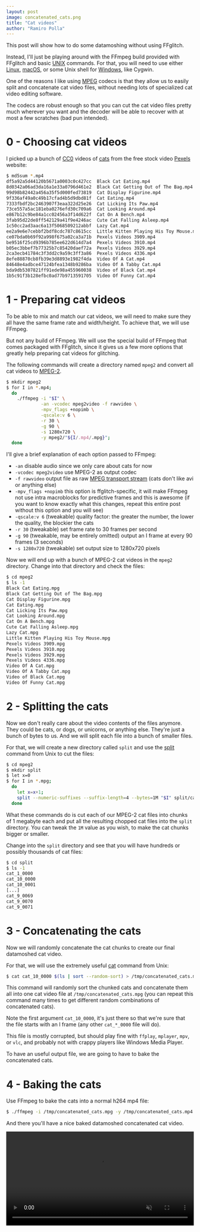 ```yaml
---
layout: post
image: concatenated_cats.png
title: "Cat videos"
author: "Ramiro Polla"
---
```


This post will show how to do some datamoshing without using FFglitch.

Instead, I'll just be playing around with the FFmpeg build provided
with FFglitch and basic [UNIX](https://en.wikipedia.org/wiki/Unix) commands.
For that, you will need to use either
[Linux](https://en.wikipedia.org/wiki/Linux),
[macOS](https://en.wikipedia.org/wiki/MacOS),
or some Unix shell for
[Windows](https://en.wikipedia.org/wiki/Shit), like Cygwin.

One of the reasons I like using
[MPEG](https://en.wikipedia.org/wiki/Moving_Picture_Experts_Group)
codecs is that they allow us to easily split and concatenate
cat video files, without needing lots of specialized cat video editing
software.

The codecs are robust enough so that you can cut the cat video files
pretty much wherever you want and the decoder will be able to recover
with at most a few scratches (bad pun intended).

0 - Choosing cat videos
=======================

I picked up a bunch of
[CC0](https://en.wikipedia.org/wiki/CC0)
videos of
[cats](https://en.wikipedia.org/wiki/Cat)
from the free stock video
[Pexels](https://www.pexels.com/videos/)
website:

```bash
$ md5sum *.mp4
df5a92a5d44120b5671a0003c0c427cc  Black Cat Eating.mp4
8d0342a06ad3da16a1e33a0796d461e2  Black Cat Getting Out of The Bag.mp4
99d98b82442a456a35f5d000fed73819  Cat Display Figurine.mp4
9f336af49a0c49b17cfad4b5d9dbd81f  Cat Eating.mp4
7333fbdf2bc2463907f3eaa322d25e26  Cat Licking Its Paw.mp4
73ce557a5ac181eba0276efd30c709a6  Cat Looking Around.mp4
e867b12c9be84a1cc02456a3f14d622f  Cat On A Bench.mp4
3fab95d22de8ff542129a41f9e4246ac  Cute Cat Falling Asleep.mp4
1c50cc2ad3aac6a13f5068509212abbf  Lazy Cat.mp4
ee2a9e6e7cebbf2bdf8cdc787c8615cc  Little Kitten Playing His Toy Mouse.mp4
ce07bda0b69f92a998f675a02ca3a71b  Pexels Videos 3909.mp4
be9516f25cd9396b785ee622d614d7a4  Pexels Videos 3910.mp4
b05ec3bbef7b77325b7c85420daef72a  Pexels Videos 3929.mp4
2ca3ecb41784c3f3dd2c9a59c3ff3a86  Pexels Videos 4336.mp4
8efe88870cb8fb39e3d8893e1982f4da  Video Of A Cat.mp4
84648e4adbce47124bfea1348b9286ba  Video Of A Tabby Cat.mp4
bda9db5307821ff91ede98a455960038  Video of Black Cat.mp4
1b5c91f3b128efbc0ad77b9713591705  Video Of Funny Cat.mp4
```

1 - Preparing cat videos
========================

To be able to mix and match our cat videos, we will need to make sure
they all have the same frame rate and width/height. To achieve that, we
will use FFmpeg.

But not any build of FFmpeg. We will use the special build of FFmpeg
that comes packaged with FFglitch, since it gives us a few more options
that greatly help preparing cat videos for glitching.

The following commands will create a directory named `mpeg2` and
convert all cat videos to
[MPEG-2](https://en.wikipedia.org/wiki/MPEG-2).

```bash
$ mkdir mpeg2
$ for I in *.mp4;
  do
    ./ffmpeg -i "$I" \
             -an -vcodec mpeg2video -f rawvideo \
             -mpv_flags +nopimb \
             -qscale:v 6 \
             -r 30 \
             -g 90 \
             -s 1280x720 \
             -y mpeg2/"${I/.mp4/.mpg}";
  done
```

I'll give a brief explanation of each option passed to FFmpeg:
- `-an`                disable audio since we only care about cats for now
- `-vcodec mpeg2video` use MPEG-2 as output codec
- `-f rawvideo`        output file as raw [MPEG transport stream](https://en.wikipedia.org/wiki/MPEG_transport_stream) (cats don't like avi or anything else)
- `-mpv_flags +nopimb` this option is ffglitch-specific, it will make FFmpeg not use intra macroblocks for predictive frames and this is awesome (if you want to know exactly what this changes, repeat this entire post without this option and you will see)
- `-qscale:v 6`        (tweakable) quality factor: the greater the number, the lower the quality, the blockier the cats
- `-r 30`              (tweakable) set frame rate to 30 frames per second
- `-g 90`              (tweakable, may be entirely omitted) output an I frame at every 90 frames (3 seconds)
- `-s 1280x720`        (tweakable) set output size to 1280x720 pixels

Now we will end up with a bunch of MPEG-2 cat videos in the `mpeg2` directory.
Change into that directory and check the files:
```bash
$ cd mpeg2
$ ls -1
Black Cat Eating.mpg
Black Cat Getting Out of The Bag.mpg
Cat Display Figurine.mpg
Cat Eating.mpg
Cat Licking Its Paw.mpg
Cat Looking Around.mpg
Cat On A Bench.mpg
Cute Cat Falling Asleep.mpg
Lazy Cat.mpg
Little Kitten Playing His Toy Mouse.mpg
Pexels Videos 3909.mpg
Pexels Videos 3910.mpg
Pexels Videos 3929.mpg
Pexels Videos 4336.mpg
Video Of A Cat.mpg
Video Of A Tabby Cat.mpg
Video of Black Cat.mpg
Video Of Funny Cat.mpg
```

2 - Splitting the cats
======================

Now we don't really care about the video contents of the files anymore.
They could be cats, or dogs, or unicorns, or anything else.
They're just a bunch of bytes to us. And we will split each file into
a bunch of smaller files.

For that, we will create a new directory called `split` and use the
[split](https://man7.org/linux/man-pages/man1/split.1.html)
command from Unix to cut the files:

```bash
$ cd mpeg2
$ mkdir split
$ let x=0
$ for I in *.mpg;
  do
    let x=x+1;
    split --numeric-suffixes --suffix-length=4 --bytes=1M "$I" split/cat_${x}_;
  done
```

What these commands do is cut each of our MPEG-2 cat files into chunks
of 1 megabyte each and put all the resulting chopped cat files into
the `split` directory. You can tweak the `1M` value as you wish, to
make the cat chunks bigger or smaller.

Change into the `split` directory and see that you will have hundreds
or possibly thousands of cat files:
```bash
$ cd split
$ ls -1
cat_1_0000
cat_10_0000
cat_10_0001
[...]
cat_9_0069
cat_9_0070
cat_9_0071
```

3 - Concatenating the cats
==========================

Now we will randomly concatenate the cat chunks to create our
final datamoshed cat video.

For that, we will use the extremely useful
[cat](https://man7.org/linux/man-pages/man1/cat.1.html)
command from Unix:

```bash
$ cat cat_10_0000 $(ls | sort --random-sort) > /tmp/concatenated_cats.mpg
```

This command will randomly sort the chunked cats and concatenate them
all into one cat video file at `/tmp/concatenated_cats.mpg`
(you can repeat this command many times to get different random
combinations of concatenated cats).

Note the first argument `cat_10_0000`, it's just there so that we're
sure that the file starts with an I frame (any other `cat_*_0000`
file will do).

This file is mostly corrupted, but should play fine with `ffplay`,
`mplayer`, `mpv`, or `vlc`, and probably not with crappy players
like Windows Media Player.

To have an useful output file, we are going to have to bake the concatenated cats.

4 - Baking the cats
===================

Use FFmpeg to bake the cats into a normal h264 mp4 file:
```bash
$ ./ffmpeg -i /tmp/concatenated_cats.mpg -y /tmp/concatenated_cats.mp4
```

And there you'll have a nice baked datamoshed concatenated cat video.

<video preload="auto" loop autoplay muted controls width="100%">
  <source src="/assets/images/concatenated_cats_11.mp4" type="video/mp4">
</video>
